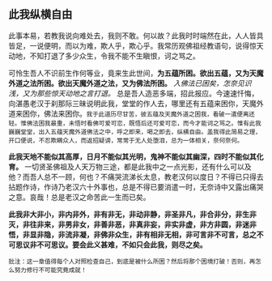 ## 此我纵横自由

此事本易，若教我说向难处去，我则不敢。何以故？此我时时端然在此，人人皆具皆足，一说便明，而以为难，欺人乎，欺心乎。我常历观佛祖经教语句，说得惊天动地，不知打退了多少众生，令我不能不生瞋恨，诃之骂之。

可怜生吾人不识前生作何等业，竟来生此世间，__为五蕴所困。欲出五蕴，又为天魔外道之法所困。欲出天魔外道之法，又为佛法所困。__  *入佛法已困矣，怎奈见识浅，又为那些惊天动地之言打退。* 总是吾人造恶多端，招此报应。今速速忏悔，向湛愚老汉于刹那际三昧说明此我，堂堂的作人去，哪里还有五蕴来困你，天魔外道来困你，佛法来困你。`我于此道历尽甘苦，彼五蕴及天魔外道之困我，看破一遣便离还轻。惟佛法困我最重，未悟时看佛可爱可恋，既悟后还可爱可恋，而今才能诃之骂之。惟有此我巍巍堂堂，出入五蕴天魔外道佛法之中，呼之即来，喝之即去，纵横自由。盖我得此简易之理，开口便说，不忍欺瞒众人，而返招疑谤，常常于无人处堕泪，总为一体相关，奈何奈何。`

__此我天地不能似其高厚，日月不能似其光明，鬼神不能似其幽深，四时不能似其化育。__ 一切贤圣佛祖及人天万物三途，都是此我中之一点光影，还有什么可以及他？而吾人总不一顾，何也？不痛哭流涕长太息，教老汉何以度日？不得已只得去拈题作诗，作诗乃老汉六十外事也，总是不得已要消遣一时，无奈诗中又露出痛哭之意。哀哉！总是老汉之命苦此一生而已矣。

__此我非大非小，非内非外，非有非无，非动非静，非圣非凡，非合非分，非生非灭，非往非来，非男非女，非善非恶，非真非妄，非实非虚，非方非圆，非迷非悟，非显非隐，非流非凝，非佛非众生，非有相非无相，非可言非不可言，总之不可思议非不可思议。要会此义甚难，不如只会此我，则尽之矣。__

 ```xu
批注：这一章值得每个人对照检查自己，到底是被什么所困？然后将那个困境打破！否则，再怎么努力修行不可能究竟成就！
```
